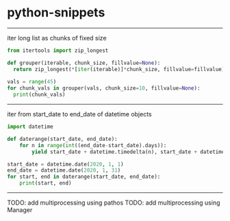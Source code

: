 # python-snippets

<hr>

iter long list as chunks of fixed size
```python
from itertools import zip_longest

def grouper(iterable, chunk_size, fillvalue=None):
  return zip_longest(*[iter(iterable)]*chunk_size, fillvalue=fillvalue)
  
vals = range(45)
for chunk_vals in grouper(vals, chunk_size=10, fillvalue=None):
  print(chunk_vals)
```

<hr>

iter from start_date to end_date of datetime objects
```python
import datetime

def daterange(start_date, end_date):
    for n in range(int((end_date-start_date).days)):
        yield start_date + datetime.timedelta(n), start_date + datetime.timedelta(n+1)

start_date = datetime.date(2020, 1, 1)
end_date = datetime.date(2020, 1, 31)
for start, end in daterange(start_date, end_date):
    print(start, end)
```

<hr>

TODO: add multiprocessing using pathos
TODO: add multiprocessing using Manager

